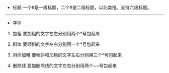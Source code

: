 + 标题
一个#是一级标题，二个#是二级标题，以此类推。支持六级标题。
---------------------------------------
+ 字体
1. 加粗
   要加粗的文字左右分别用两个*号包起来

2. 斜体
要倾斜的文字左右分别用一个*号包起来

3. 斜体加粗
要倾斜和加粗的文字左右分别用三个*号包起来

4. 删除线
要加删除线的文字左右分别用两个~~号包起来
